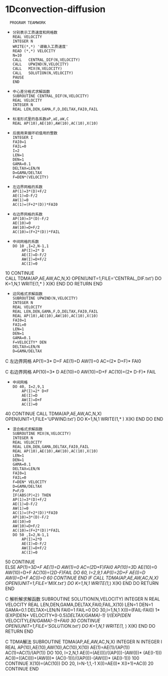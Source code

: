 # 1Dconvection-diffusion
      
      PROGRAM TEAMWORK
*     分别表示工质速度和网格数
      REAL VELOCITY
      INTEGER N
      WRITE(*,*) '请输入工质速度'
      READ (*,*) VELOCITY
      N=10
      CALL   CENTRAL_DIF(N,VELOCITY)
      CALL   UPWIND(N,VELOCITY)
      CALL   MIX(N,VELOCITY)
      CALL   SOLUTION(N,VELOCITY)
      PAUSE
      END

*     中心差分格式求解函数
      SUBROUTINE CENTRAL_DIF(N,VELOCITY)
      REAL VELOCITY
      INTEGER N
      REAL LEN,DEN,GAMA,F,D,DELTAX,FAI0,FAIL
*     标准形式里的各系数aP,aE,aW,C
      REAL AP(10),AE(10),AW(10),AC(10),X(10)
*     后面用来循环初值用的整数 
      INTEGER I
      FAI0=1
      FAIL=0
      I=2
      LEN=1
      DEN=1
      GAMA=0.1
      DELTAX=LEN/N
      D=GAMA/DELTAX
      F=DEN*(VELOCITY)
      
*     左边界网格的系数
      AP(1)=3*(D)+F/2
      AE(1)=D-F/2
      AW(1)=0
      AC(1)=(F+2*(D))*FAI0
      
*     右边界网格的系数
      AP(10)=3*(D)-F/2
      AE(10)=0
      AW(10)=D+F/2
      AC(10)=(F+2*(D))*FAIL
      
*     中间网格的系数
      DO 10 ,I=2,N-1,1
          AP(I)=2* D
          AE(I)=D-F/2
          AW(I)=D+F/2
          AC(I)=0
10    CONTINUE      
      CALL TDMA(AP,AE,AW,AC,N,X)
      OPEN(UNIT=1,FILE='CENTRAL_DIF.txt')
      DO K=1,N,1
      WRITE(1,* )  X(K)
      END DO
      RETURN
      END


*     迎风格式求解函数
      SUBROUTINE UPWIND(N,VELOCITY)
      INTEGER N
      REAL VELOCITY
      REAL LEN,DEN,GAMA,F,D,DELTAX,FAI0,FAIL
      REAL AP(10),AE(10),AW(10),AC(10),X(10)
      FAI0=1
      FAIL=0
      LEN=1
      DEN=1
      GAMA=0.1
      F=VELOCITY* DEN
      DELTAX=LEN/N
      D=GAMA/DELTAX
C     左边界网格
      AP(1)=3* D+F
      AE(1)=D
      AW(1)=0
      AC=(2* D+F)* FAI0
      
C     右边界网格
      AP(10)=3* D
      AE(10)=0
      AW(10)=D+F
      AC(10)=(2* D-F)* FAIL
      
*     中间网格
      DO 40, I=2,9,1
          AP(I)=2* D+F
          AE(I)=D
          AW(I)=D+F
          AC(I)=0
 40   CONTINUE
      CALL TDMA(AP,AE,AW,AC,N,X)
      OPEN(UNIT=1,FILE='UPWIND.txt')
      DO K=1,N,1
      WRITE(1,* )  X(K)
      END DO
      END
      
*     混合格式求解函数
      SUBROUTINE MIX(N,VELOCITY)
      INTEGER N
      REAL VELOCITY
      REAL LEN,DEN,GAMA,DELTAX,FAI0,FAIL
      REAL AP(10),AE(10),AW(10),AC(10),X(10)
      LEN=1
      DEN=1
      GAMA=0.1
      DELTAX=LEN/N
      FAI0=1
      FAIL=0
      F=DEN* VELOCITY
      D=GAMA/DELTAX
      P=F/D
      IF(ABS(P)<2) THEN
      AP(1)=3*(D)+F/2
      AE(1)=D-F/2
      AW(1)=0
      AC(1)=(F+2*(D))*FAI0
      AP(10)=3*(D)-F/2
      AE(10)=0
      AW(10)=D+F/2
      AC(10)=(F+2*(D))*FAIL
      DO 50 ,I=2,N-1,1
          AP(I)=2*D
          AE(I)=D-F/2
          AW(I)=D+F/2
          AC(I)=0
50    CONTINUE  
      ELSE
      AP(1)=3*D+F
      AE(1)=D
      AW(1)=0
      AC=(2*D+F)*FAI0
      AP(10)=3*D
      AE(10)=0
      AW(10)=D+F
      AC(10)=(2*D-F)*FAIL
      DO 60, I=2,9,1
          AP(I)=2*D+F
          AE(I)=D
          AW(I)=D+F
          AC(I)=0
 60   CONTINUE
      END IF
      CALL TDMA(AP,AE,AW,AC,N,X)
      OPEN(UNIT=1,FILE='MIX.txt')
      DO K=1,N,1
      WRITE(1,*)  X(K)
      END DO
      RETURN 
      END
 
C     解析解求解函数
      SUBROUTINE SOLUTION(N,VELOCITY)
      INTEGER N
      REAL VELOCITY
      REAL LEN,DEN,GAMA,DELTAX,FAI0,FAIL,X(10)
      LEN=1
      DEN=1
      GAMA=0.1
      DELTAX=LEN/N
      FAI0=1
      FAIL=0
      DO 30,I=1,N,1
          X(I)=(FAIL-FAI0)
     1*(EXP(DEN* VELOCITY*(I-0.5)*DELTAX/GAMA)-1)
     1/(EXP(DEN* VELOCITY*LEN/GAMA)-1)+FAI0 
30    CONTINUE          
      OPEN(UNIT=1,FILE='SOLUTION.txt')
      DO K=1,N,1
      WRITE(1,* )  X(K)
      END DO
      RETURN 
      END
 
 
C     TDMA解法
      SUBROUTINE TDMA(AP,AE,AW,AC,N,X)
      INTEGER N
      INTEGER I
      REAL AP(10),AE(10),AW(10),AC(10),X(10)
      AE(1)=AE(1)/(AP(1))
      AC(1)=AC(1)/(AP(1))
      DO 100, I=2,N,1
          AE(I)=(AE(I))/((AP(I))-(AW(I))* (AE(I-1)))
          AC(I)=((AC(I))+(AW(I))* (AC(I-1)))/((AP(I))-(AW(I))* (AE(I-1)))
100    CONTINUE
      X(10)=(AC(10))
      DO 20, I=N-1,1,-1
          X(I)=AE(I)* X(I+1)+AC(I)
20    CONTINUE
      END 
          
      
      

